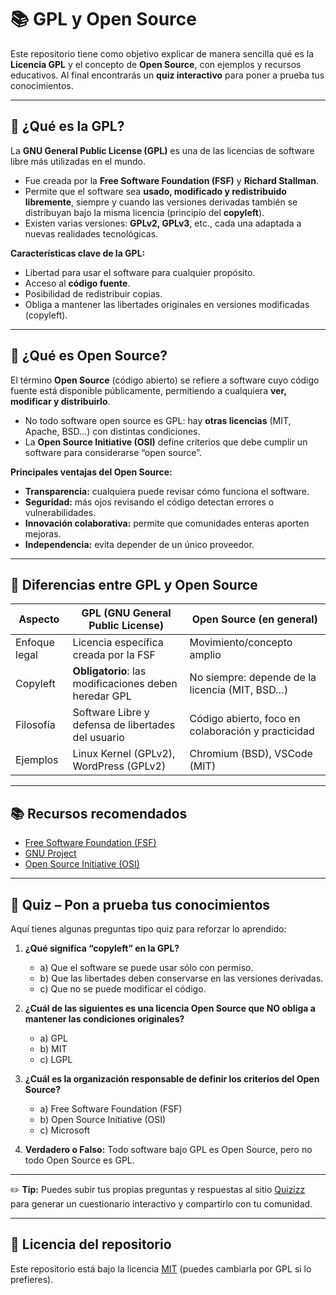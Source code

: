 # 📚 GPL y Open Source  

Este repositorio tiene como objetivo explicar de manera sencilla qué es la **Licencia GPL** y el concepto de **Open Source**, con ejemplos y recursos educativos. Al final encontrarás un **quiz interactivo** para poner a prueba tus conocimientos.  

---

## 📝 ¿Qué es la GPL?  
La **GNU General Public License (GPL)** es una de las licencias de software libre más utilizadas en el mundo.  
- Fue creada por la **Free Software Foundation (FSF)** y **Richard Stallman**.  
- Permite que el software sea **usado, modificado y redistribuido libremente**, siempre y cuando las versiones derivadas también se distribuyan bajo la misma licencia (principio del **copyleft**).  
- Existen varias versiones: **GPLv2, GPLv3**, etc., cada una adaptada a nuevas realidades tecnológicas.  

**Características clave de la GPL:**  
- Libertad para usar el software para cualquier propósito.  
- Acceso al **código fuente**.  
- Posibilidad de redistribuir copias.  
- Obliga a mantener las libertades originales en versiones modificadas (copyleft).  

---

## 📝 ¿Qué es Open Source?  
El término **Open Source** (código abierto) se refiere a software cuyo código fuente está disponible públicamente, permitiendo a cualquiera **ver, modificar y distribuirlo**.  
- No todo software open source es GPL: hay **otras licencias** (MIT, Apache, BSD…) con distintas condiciones.  
- La **Open Source Initiative (OSI)** define criterios que debe cumplir un software para considerarse “open source”.  

**Principales ventajas del Open Source:**  
- **Transparencia:** cualquiera puede revisar cómo funciona el software.  
- **Seguridad:** más ojos revisando el código detectan errores o vulnerabilidades.  
- **Innovación colaborativa:** permite que comunidades enteras aporten mejoras.  
- **Independencia:** evita depender de un único proveedor.  

---

## 🔎 Diferencias entre GPL y Open Source  
| Aspecto                | GPL (GNU General Public License)                       | Open Source (en general)                           |
|------------------------|-------------------------------------------------------|---------------------------------------------------|
| Enfoque legal           | Licencia específica creada por la FSF                | Movimiento/concepto amplio                        |
| Copyleft                | **Obligatorio**: las modificaciones deben heredar GPL| No siempre: depende de la licencia (MIT, BSD…)    |
| Filosofía               | Software Libre y defensa de libertades del usuario    | Código abierto, foco en colaboración y practicidad|
| Ejemplos                | Linux Kernel (GPLv2), WordPress (GPLv2)               | Chromium (BSD), VSCode (MIT)                      |

---

## 📚 Recursos recomendados  
- [Free Software Foundation (FSF)](https://www.fsf.org/)  
- [GNU Project](https://www.gnu.org/licenses/licenses.html)  
- [Open Source Initiative (OSI)](https://opensource.org/)  

---

## 📝 Quiz – Pon a prueba tus conocimientos  
Aquí tienes algunas preguntas tipo quiz para reforzar lo aprendido:

1. **¿Qué significa “copyleft” en la GPL?**  
   - a) Que el software se puede usar sólo con permiso.  
   - b) Que las libertades deben conservarse en las versiones derivadas.  
   - c) Que no se puede modificar el código.  

2. **¿Cuál de las siguientes es una licencia Open Source que NO obliga a mantener las condiciones originales?**  
   - a) GPL  
   - b) MIT  
   - c) LGPL  

3. **¿Cuál es la organización responsable de definir los criterios del Open Source?**  
   - a) Free Software Foundation (FSF)  
   - b) Open Source Initiative (OSI)  
   - c) Microsoft  

4. **Verdadero o Falso:** Todo software bajo GPL es Open Source, pero no todo Open Source es GPL.  

---

✏️ **Tip:** Puedes subir tus propias preguntas y respuestas al sitio [Quizizz](https://quizizz.com/) para generar un cuestionario interactivo y compartirlo con tu comunidad.

---

## 📄 Licencia del repositorio  
Este repositorio está bajo la licencia [MIT](LICENSE) (puedes cambiarla por GPL si lo prefieres).  
